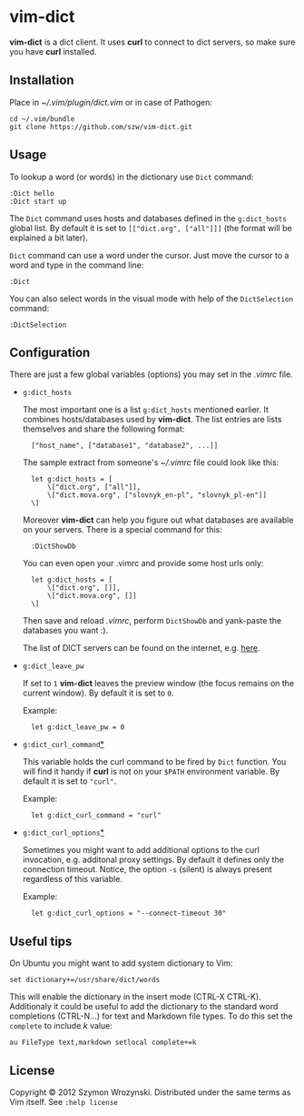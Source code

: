 vim-dict
========

**vim-dict** is a dict client. It uses **curl** to connect to dict servers, so make sure
you have **curl** installed.


Installation
------------

Place in *~/.vim/plugin/dict.vim* or in case of Pathogen:

    cd ~/.vim/bundle
    git clone https://github.com/szw/vim-dict.git


Usage
-----

To lookup a word (or words) in the dictionary use `Dict` command:

    :Dict hello
    :Dict start up

The `Dict` command uses hosts and databases defined in the `g:dict_hosts` global list. By
default it is set to `[["dict.org", ["all"]]]` (the format will be explained a bit later).

`Dict` command can use a word under the cursor. Just move the cursor to a word and type in
the command line:

    :Dict

You can also select words in the visual mode with help of the `DictSelection` command:

    :DictSelection


Configuration
-------------

There are just a few global variables (options) you may set in the *.vimrc* file.

* `g:dict_hosts`

  The most important one is a list `g:dict_hosts` mentioned earlier. It combines
  hosts/databases used by **vim-dict**. The list entries are lists themselves and share
  the following format:

        ["host_name", ["database1", "database2", ...]]

  The sample extract from someone's  *~/.vimrc* file could look like this:

        let g:dict_hosts = [
            \["dict.org", ["all"]],
            \["dict.mova.org", ["slovnyk_en-pl", "slovnyk_pl-en"]]
        \]

  Moreover **vim-dict** can help you figure out what databases are available on your
  servers. There is a special command for this:

        :DictShowDb

  You can even open your .vimrc and provide some host urls only:

        let g:dict_hosts = [
            \["dict.org", []],
            \["dict.mova.org", []]
        \]

  Then save and reload *.vimrc*, perform `DictShowDb` and yank-paste the databases you
  want :).

  The list of DICT servers can be found on the internet, e.g.
  [here](http://luetzschena-stahmeln.de/dictd/index.php).

* `g:dict_leave_pw`

  If set to `1` **vim-dict** leaves the preview window (the focus remains on the current
  window). By default it is set to `0`.

  Example:

        let g:dict_leave_pw = 0

* `g:dict_curl_command`[*][1]

  This variable holds the curl command to be fired by `Dict` function. You will find it
  handy if **curl** is not on your `$PATH` environment variable. By default it is set to
  `"curl"`.

  Example:

        let g:dict_curl_command = "curl"


* `g:dict_curl_options`[*][1]

  Sometimes you might want to add additional options to the curl invocation, e.g.
  additonal proxy settings. By default it defines only the connection timeout. Notice, the
  option `-s` (silent) is always present regardless of this variable.

  Example:

        let g:dict_curl_options = "--connect-timeout 30"


Useful tips
-----------

On Ubuntu you might want to add system dictionary to Vim:

    set dictionary+=/usr/share/dict/words

This will enable the dictionary in the insert mode (CTRL-X CTRL-K). Additionaly it could
be useful to add the dictionary to the standard word completions (CTRL-N...) for text and
Markdown file types. To do this set the `complete` to include *k* value:

    au FileType text,markdown setlocal complete+=k


License
-------

Copyright &copy; 2012 Szymon Wrozynski. Distributed under the same terms as Vim itself.
See `:help license`

[1]: https://github.com/szw/vim-dict/pull/1  "Thanks to Ingo Karkat"
